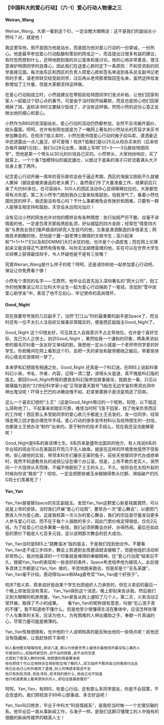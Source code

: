 ### 【中国科大的爱心行动】（六-1）爱心行动人物谱之三

#### Weiran_Wang

Weiran_Wang，大家一看到这个ID，一定会瞪大眼睛说：这不是我们的副站长小然吗？对，就是他！

我这里写他，倒不是因为他是站长，而是因为他对爱心行动的一份挚诚，一份热心。他是最早参加爱心行动酝酿和策划的网虫之一，而且提出过很多有益的建议，有时忽而想到什么，还特地跑到我的办公室来和我讨论。他的心地非常善良，很注意保护特困同学的自尊心，因此我们在送爱心款时定下一条原则：不和受资助的同学直接见面。每次由东区和西区的负责人把爱心款和签名单送到各系总支副书记老师的手里，请老师转交给受助同学，过后再从老师那里取回签名单。虽然这样给发款增加了工作量，但是大家都坚持这样做。

在爱心行动刚成立时，小然就建议在寒假前给特困同学们发点补助，让他们回家和家人一起能过个舒心点的春节。可是由于当时刚开始筹款，而且也是担心他们回家用掉了钱，返校读书时又要缺少饭钱了，才没有这样做。然而小然的这份心意正反映出他的细心和爱心。

小然作为BBS的资深副站长，爱心行动的活动仍然都参加，全然不忌讳揭开面纱，抛头露面。呵呵，也许有些网虫就是为了一睹网上著名的小然站长的芳容才来买书参加舞会的。在校庆T恤义卖时，小然在图书馆爱心行动的摊子前叫卖，潇洒豪迈中还透露出一点儿羞涩，好可爱哦！校庆T恤我们是以25元从校办买来的（后来校办每件捐献1元钱），我们以28元出售，海报上写明“25+3——3元献给特困同学”，而他是第一个带头以30元的价钱自己买的。小然带头，大家纷纷响应，买了就穿上，一个个象T恤模特似的威武雄壮，以致过于苗条的海子只好流着满头大汗往身上套了两件。

纪念爱心行动开展一周年的音乐联欢会由于逼近考期，西区的海报又刚贴不久就被人撕掉（据说是被卖废品的老头撕了），虽然我们作了大量准备工作，结果前后只来了大约80多位，在可容纳4、500人的西区活动中心显得稀稀拉拉的，大家都觉得有点失望。第二天小然专门跑到我办公室来给我鼓劲，怕我泄气了。看着小然忧国忧民的样子，我还能没有信心吗？干什么事都难免会有挫折和困难，只要有一群人能够互相支持和鼓励，天空会永远阳光灿烂！

没有见过小然的网虫也许对他的模样会有各种猜想：执行站规严厉干脆、丝毫不讲情面的他，一定是包青天那般黑脸虬须，好似威猛的四大金刚；经常在“情爱四大版”与男孩女孩们慢声细语的研究人生技巧的他，又象是潇洒飘逸的多情革戈；网络技术剧酷的他，恐怕是个戴一副老博士眼镜的文弱书生；高兴起来和“1+1+1+1”们以及和DDMM们大打水仗的他，也许是个小调皮鬼；而在网上论理起来又能说得正气凛然有情有理，叫你无法胡搅蛮缠的他，实在可以在世界大学生论辩赛上获得最佳辩手，令人怀疑他是不是有三张嘴？

究竟Weiran_Wang是什么样子的呢？呵呵，还是请你和他一起参加爱心行动吧，保证让你免费看个够！

小然有个漂亮的名字——王蔚然，他毕业后首先加入深圳著名的“网大公司”，刚工作的他聚集该公司三位科大毕业生一起为爱心行动捐助了一笔钱，添加到“雪中炭爱心助学金”中，表现了他不忘初心、牢记使命的高尚情怀。

#### Good_Night

现在我要夸夸我的几位副手了。当然“打江山”时的最重要的副手是Space了，而当时还有一位不太引人注目却又做事非常踏实的，便是西区副版主Good_Night了。

Good_Night 这个ID很友好，可见其主人自我意识不占主导地位，也许是个喜好交际、克己为人之侠士。初识Good_Night ，果然给我一个谦和的印象，两条黑浓如修的眉毛印衬着一张友好又单纯的脸，我想他一定从小就是一个老师夸同学爱的好学生。你若晚间在网上看到这个ID，会把一天的紧张和疲劳都抛之脑后，带着愉快的心情去欢游南柯一梦了。

本来梦和幻想就有相通之处，Good_Night 还真是一个科幻迷。在BBS上说起科普科幻小来，书名、作者、内容，记得一清二楚，讲得头头是道，真不愧是科幻版的版主。那回Good_Night热情的邀我去科幻版参加故事接龙，我跑去一看，只见以玻璃猫为首的“22世纪科学家小组”正驾驶着天鹅号飞船在无边宇宙的黑洞白洞中神出鬼没呢！吓得土巴巴的冰糖自愧不如，赶紧冒着狮子座流星雨逃了回来。

这么一个喜欢幻想的“土王”（这是Good_Night用过的一个昵称，较短，以下就这么简称他了），干起事来却踏实可靠，难怪当时阿飞急于回家，找了他来负责西区的工作呢！西区那么多受助同学的爱心款几乎都是土王去发的，发一位同学，经常得走两三回才能办理完毕手续。爱心行动的很多宣传材料以及给特困生的一封信，也都是土王想办法“制作”出来的。至于制作的技术手段么，现在我还没法能解密呢！

Good_Night是8系的直读博士生。8系历来是盛吹出国风的地方，有人戏说8系的毕业班的班会可以在美国召开而几乎无人缺席。就是在这样的环境里他竟然不受影响，安心做他的实验，带领本科生们屠杀无辜的兔子。前些天他替同学代办成绩单时，竟然不知道教务处的成绩公证在哪个办公室。但是，上帝不欺负老实人，突然间一个大馅饼从天而降，不偏不倚砸到了土王的头上。不久，他将会在太阳升起的时候向你说“晚安”了！哈哈，一定会把那些被玉米糊搞得焦头烂额、濒临破产的托G将士们羡慕死了！

#### Yan_Yan

Yan_Yan是接替Space的东区副版主。发现Yan_Yan这颗爱心新星纯属偶然，可以说是上帝的安排。当时我们开展“爱心行动周”，要举办一次“爱心舞会”，以便把门票收入作为爱心款。这是我校第一次义办的爱心舞会，我们的宗旨是尽量发动更多人参与爱心行动，而不在于每个人捐款的多少，因此门票价格定得很低，仅仅2元钱。为了给爱心行动多筹集一些钱，我们必须把舞会办好、办得热闹。最后在如此低的票价下能收入七百多元钱，足以说明那次舞会的巨大成功。

Yan_Yan当时是BBS上“跳舞溜冰”版的版主，于是我们找到他合作。不要看Yan_Yan走不成三步四步，舞会上若遇到女孩邀请就该傻眼了，但是他组织活动却非常热心，我对他最深的一个印象就是难得的奉献精神。在“爱心行动周”结束后不久，根据Yan_Yan的表现和一些良好的条件，Space考虑培养他为接班人。此后很多具体工作都是让Yan_Yan  做的，辛苦地跑来跑去，但是却是个“无名英雄”，Yan_Yan毫不计较。感动得Space和Mag直夸奖“Yan_Yan是个好孩子”。

校庆T恤义卖，原来说好是由某个学生社团组织人力承担的，但在义卖前的最后一个晚上却发现没有落实。 Yan_Yan得到这个消息，晚上即刻来告诉我，然后我们又到大眼睛的机房商量，Yan_Yan紧急从网上通知了几个人，第二天，义卖活动正常开展，取得了不小的成果。
    
看Yan_Yan的昵称很有意思，叫做“无心浪子真的不懂”。我不知道他不懂什么，但是他至少很懂得生活在集体中，应该怎样处理个人与集体的关系，应该为他人、为有困难的人伸出援助之手，奉献一片真诚的心，尽管力量可能是微薄的。

Yan_Yan性格很随和，也许他的个人说明档真的能反映出他的一些特点呢！趁他还没有隐藏掉，让我赶快抓下来吧！

```
别人看他整天嘻嘻哈哈,胡说八道,都认为他是世界上最快乐最放得开最没有心事的人
可是他的心,却始终是空的,说不出的寂寞,说不出的空虚
尤其到了夜深人静的时候,他寂寞的简直要发疯
他也想找个可以互相倾诉互相安慰互相了解的人,却又始终不敢将自己的情感付出去
他已在自己心的外面筑了道墙,别人的情感本就进不去
他只有到处流浪,到处寻找,但寻找的是什么,他自己也不知道
他只知道表面上看来很快乐的人,却往往是最寂寞的”
```

呵呵，Yan_Yan，有BBS，有爱心行动，还有那么多同学朋友，你是不会寂寞，不会空虚的。我们预祝浪子99年心想事成、多交好运吧！

Yan_Yan叫闫修彦，毕业于中科大“科技情报系”，是我校当时唯一一个文理交融的系。他毕业后一直从事新闻工作，与海子一样。是我们这群只懂理工的人中独有的很酷的新闻传媒界的精英人士！
